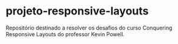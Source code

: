 # projeto-responsive-layouts
 Repositório destinado a resolver os desafios do curso Conquering Responsive Layouts do professor Kevin Powell.

